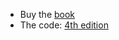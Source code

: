 - Buy the [book](https://rwd.education/#buy)
- The code: [4th edition](https://github.com/benfrain/rwd/archive/master.zip)